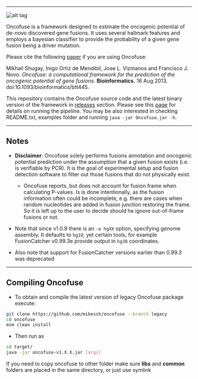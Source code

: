 
---

![alt tag](http://www.unav.es/genetica/logo.png)

Oncofuse is a framework designed to estimate the oncogenic potential of de-novo discovered gene fusions. It uses several hallmark features and employs a bayesian classifier to provide the probability of a given gene fusion being a driver mutation.

Please cite the following [paper](http://www.ncbi.nlm.nih.gov/pubmed/23956304) if you are using Oncofuse:

Mikhail Shugay, Inigo Ortiz de Mendibil, Jose L. Vizmanos and Francisco J. Novo. *Oncofuse: a computational framework for the prediction of the oncogenic potential of gene fusions.* **Bioinformatics.** 16 Aug 2013. doi:10.1093/bioinformatics/btt445.

This repository contains the Oncofuse source code and the latest binary version of the framework in [releases](https://github.com/mikessh/oncofuse/releases/latest) section. Please see this [page](http://www.unav.es/genetica/oncofuse.html) for details on running the pipeline. You may be also interested in checking README.txt, examples folder and running `java -jar Oncofuse.jar -h`.

---
## Notes

* **Disclaimer**: Oncofuse solely performs fusions annotation and oncogenic potential prediction under the assumption that a given fusion exists (i.e. is verifiable by PCR). It is the goal of experimental setup and fusion detection software to filter out those fusions that do not physically exist.

  * Oncofuse reports, but does not account for fusion frame when calculating P-values. Is is done intentionally, as the fusion information often could be incomplete, e.g. there are cases when random nucleotides are added in fusion junction restoring the frame. So it is left up to the user to decide should he ignore out-of-frame fusions or not.

* Note that since v1.0.9 there is an `-a hgXX` option, specifying genome assembly. It defaults to `hg19`, yet certain tools, for example FusionCatcher v0.99.3e provide output in `hg38` coordinates.

* Also note that support for FusionCatcher versions earlier than 0.99.3 was deprecated

---
## Compiling Oncofuse

* To obtain and compile the latest version of legacy Oncofuse package execute:

```bash
git clone https://github.com/mikessh/oncofuse --branch legacy
cd oncofuse
mvm clean install
```

* Then run as

```bash
cd target/
java -jar oncofuse-v1.X.X.jar [args]
```

If you need to copy oncofuse to other folder make sure **libs** and **common** folders are placed in the same directory, or just use symlink